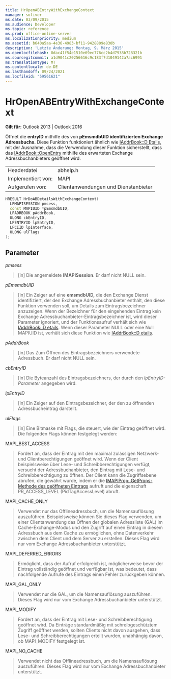 ```yaml
---
title: HrOpenABEntryWithExchangeContext
manager: soliver
ms.date: 03/09/2015
ms.audience: Developer
ms.topic: reference
ms.prod: office-online-server
ms.localizationpriority: medium
ms.assetid: b640a5aa-4e36-4983-bf11-9428809e830b
description: 'Letzte Änderung: Montag, 9. März 2015'
ms.openlocfilehash: 8dac41f54e1510e69ec776cc2b4d7938b728321b
ms.sourcegitcommit: a1d9041c20256616c9c183f7d1049142a7ac6991
ms.translationtype: MT
ms.contentlocale: de-DE
ms.lasthandoff: 09/24/2021
ms.locfileid: "59561621"
---
```

# <a name="hropenabentrywithexchangecontext"></a>HrOpenABEntryWithExchangeContext

  
  
**Gilt für**: Outlook 2013 | Outlook 2016 
  
Öffnet die **entryID** mithilfe des von **pEmsmdbUID identifizierten Exchange Adressbuchs.** Diese Funktion funktioniert ähnlich wie [IAddrBook::D Etails,](iaddrbook-details.md) mit der Ausnahme, dass die Verwendung dieser Funktion sicherstellt, dass das [IAddrBook::OpenEntry](iaddrbook-openentry.md) mithilfe des erwarteten Exchange Adressbuchanbieters geöffnet wird. 
  
|||
|:-----|:-----|
|Headerdatei  <br/> |abhelp.h  <br/> |
|Implementiert von:  <br/> |MAPI  <br/> |
|Aufgerufen von:  <br/> |Clientanwendungen und Dienstanbieter  <br/> |
   
```cpp
HRESULT HrDoABDetailsWithExchangeContext(
  LPMAPISESSION pmsess,
  const MAPIUID *pEmsmdbUID,
  LPADRBOOK pAddrBook,
  ULONG cbEntryID,
  LPENTRYID lpEntryID,
  LPCIID lpInterface,
  ULONG ulFlags
);
```

## <a name="parameters"></a>Parameter

 _pmsess_
  
> [in] Die angemeldete **IMAPISession**. Er darf nicht NULL sein.
    
 _pEmsmdbUID_
  
> [in] Ein Zeiger auf eine **emsmdbUID,** die den Exchange Dienst identifiziert, der den Exchange Adressbuchanbieter enthält, den diese Funktion verwenden soll, um Details zum Eintragsbezeichner anzuzeigen. Wenn der Bezeichner für den eingehenden Eintrag kein Exchange Adressbuchanbieter-Eintragsbezeichner ist, wird dieser Parameter ignoriert, und der Funktionsaufruf verhält sich wie [IAddrBook::D etails](iaddrbook-details.md). Wenn dieser Parameter NULL oder eine Null MAPIUID ist, verhält sich diese Funktion wie [IAddrBook::D etails](iaddrbook-details.md).
    
 _pAddrBook_
  
> [in] Das Zum Öffnen des Eintragsbezeichners verwendete Adressbuch. Er darf nicht NULL sein.
    
 _cbEntryID_
  
> [in] Die Byteanzahl des Eintragsbezeichners, der durch den  _lpEntryID-Parameter_ angegeben wird. 
    
 _lpEntryID_
  
>  [in] Ein Zeiger auf den Eintragsbezeichner, der den zu öffnenden Adressbucheintrag darstellt. 
    
 _ulFlags_
  
> [in] Eine Bitmaske mit Flags, die steuert, wie der Eintrag geöffnet wird. Die folgenden Flags können festgelegt werden:
    
MAPI_BEST_ACCESS
  
> Fordert an, dass der Eintrag mit den maximal zulässigen Netzwerk- und Clientberechtigungen geöffnet wird. Wenn der Client beispielsweise über Lese- und Schreibberechtigungen verfügt, versucht der Adressbuchanbieter, den Eintrag mit Lese- und Schreibberechtigung zu öffnen. Der Client kann die Zugriffsebene abrufen, die gewährt wurde, indem er die [IMAPIProp::GetProps-Methode des geöffneten Eintrags](imapiprop-getprops.md) aufruft und die eigenschaft PR_ACCESS_LEVEL (PidTagAccessLevel) abruft. 
    
MAPI_CACHE_ONLY
  
> Verwendet nur das Offlineadressbuch, um die Namensauflösung auszuführen. Beispielsweise können Sie dieses Flag verwenden, um einer Clientanwendung das Öffnen der globalen Adressliste (GAL) im Cache-Exchange-Modus und den Zugriff auf einen Eintrag in diesem Adressbuch aus dem Cache zu ermöglichen, ohne Datenverkehr zwischen dem Client und dem Server zu erstellen. Dieses Flag wird nur vom Exchange Adressbuchanbieter unterstützt.
    
MAPI_DEFERRED_ERRORS
  
> Ermöglicht, dass der Aufruf erfolgreich ist, möglicherweise bevor der Eintrag vollständig geöffnet und verfügbar ist, was bedeutet, dass nachfolgende Aufrufe des Eintrags einen Fehler zurückgeben können.
    
MAPI_GAL_ONLY
  
> Verwendet nur die GAL, um die Namensauflösung auszuführen. Dieses Flag wird nur vom Exchange Adressbuchanbieter unterstützt.
    
MAPI_MODIFY
  
> Fordert an, dass der Eintrag mit Lese- und Schreibberechtigung geöffnet wird. Da Einträge standardmäßig mit schreibgeschütztem Zugriff geöffnet werden, sollten Clients nicht davon ausgehen, dass Lese- und Schreibberechtigungen erteilt wurden, unabhängig davon, ob MAPI_MODIFY festgelegt ist.
    
MAPI_NO_CACHE
  
> Verwendet nicht das Offlineadressbuch, um die Namensauflösung auszuführen. Dieses Flag wird nur vom Exchange Adressbuchanbieter unterstützt.
    

